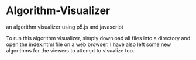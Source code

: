 # Algorithm-Visualizer
an algorithm visualizer using p5.js and javascript 

To run this algorithm visualizer, simply download all files into a directory and open the index.html file on a web browser. 
I have also left some new algorithms for the viewers to attempt to visualize too.
